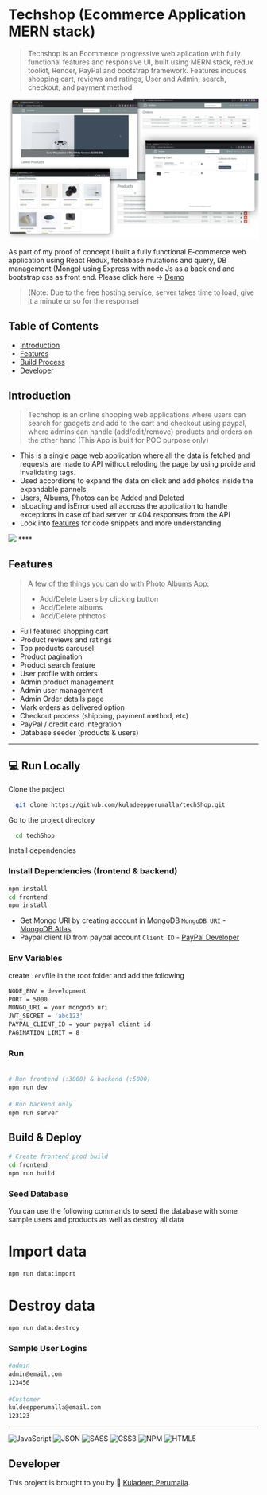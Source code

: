 # Techshop (Ecommerce Application MERN stack)  

> Techshop is an Ecommerce progressive web aplication with fully functional features and responsive UI, built using MERN stack, redux toolkit, Render, PayPal and bootstrap framework. Features incudes shopping cart, reviews and ratings, User and Admin, search, checkout, and payment method.

<img src="./frontend/public/images/screenShot.jpeg">

As part of my proof of concept I built a fully functional E-commerce web application using React Redux, fetchbase mutations and query, DB management (Mongo) using Express with node Js as a back end and bootstrap css as front end. 
Please click here -> [Demo](https://techshop-7c9e.onrender.com/) 
>(Note: Due to the free hosting service, server takes time to load, give it a minute or so for the response)


## Table of Contents

- [Introduction](#introduction)
- [Features](#features)
- [Build Process](#build-process)
- [Developer](#Developer)





## Introduction

> Techshop is an online shopping web applications where users can search for gadgets and add to the cart and checkout using paypal, where admins can handle (add/edit/remove) products and orders on the other hand (This App is built for POC purpose only)
- This is a single page web application where all the data is fetched and requests are made to API without reloding the page by using proide and invalidating tags.
- Used accordions to expand the data on click and add photos inside the expandable pannels
- Users, Albums, Photos can be Added and Deleted
- isLoading and isError used all accross the application to handle exceptions in case of bad server or 404 responses from the API
- Look into [features](#Features) for code snippets and more understanding.  
<img src="./public/images/intro.gif">
****

## Features

> A few of the things you can do with Photo Albums App:
> - Add/Delete Users by clicking button
> - Add/Delete albums
> - Add/Delete phhotos
- Full featured shopping cart
- Product reviews and ratings
- Top products carousel
- Product pagination
- Product search feature
- User profile with orders
- Admin product management
- Admin user management
- Admin Order details page
- Mark orders as delivered option
- Checkout process (shipping, payment method, etc)
- PayPal / credit card integration
- Database seeder (products & users)

****


## 💻 Run Locally

Clone the project

```bash
  git clone https://github.com/kuladeepperumalla/techShop.git
```

Go to the project directory

```bash
  cd techShop
```

Install dependencies
### Install Dependencies (frontend & backend)

```bash
npm install
cd frontend
npm install
```

- Get Mongo URI by creating account in MongoDB `MongoDB URI` - [MongoDB Atlas](https://www.mongodb.com/cloud/atlas/register)
- Paypal client ID from paypal account `Client ID` - [PayPal Developer](https://developer.paypal.com/)

### Env Variables

create `.env`file in the root folder and add the following

```bash
NODE_ENV = development
PORT = 5000
MONGO_URI = your mongodb uri
JWT_SECRET = 'abc123'
PAYPAL_CLIENT_ID = your paypal client id
PAGINATION_LIMIT = 8
```

### Run

```bash

# Run frontend (:3000) & backend (:5000)
npm run dev

# Run backend only
npm run server
```

## Build & Deploy

```bash
# Create frontend prod build
cd frontend
npm run build
```

### Seed Database

You can use the following commands to seed the database with some sample users and products as well as destroy all data

# Import data
```bash
npm run data:import
```

# Destroy data
```bash
npm run data:destroy
```


### Sample User Logins
```bash
#admin
admin@email.com 
123456

#Customer
kuldeepperumalla@email.com 
123123
```
---

![JavaScript](https://img.shields.io/badge/javascript-%23323330.svg?style=for-the-badge&logo=javascript&logoColor=%23F7DF1E)
![JSON](https://img.shields.io/badge/JSON-gray?style=for-the-badge&logo=json&logoColor=yellow)
![SASS](https://img.shields.io/badge/SASS-hotpink.svg?style=for-the-badge&logo=SASS&logoColor=white)
![CSS3](https://img.shields.io/badge/css3-%231572B6.svg?style=for-the-badge&logo=css3&logoColor=white)
![NPM](https://img.shields.io/badge/NPM-%23000000.svg?style=for-the-badge&logo=npm&logoColor=white)
![HTML5](https://img.shields.io/badge/html5-%23E34F26.svg?style=for-the-badge&logo=html5&logoColor=white)


## Developer

This project is brought to you by 🍁 [Kuladeep Perumalla](s://github.com/kuladeepperumalla).
